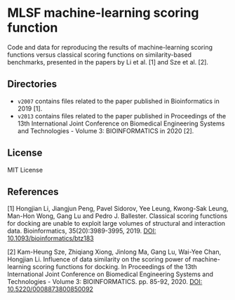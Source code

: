 # MLSF machine-learning scoring function
Code and data for reproducing the results of machine-learning scoring functions versus classical scoring functions on similarity-based benchmarks, presented in the papers by Li et al. [1] and Sze et al. [2].

## Directories
* `v2007` contains files related to the paper published in Bioinformatics in 2019 [1].
* `v2013` contains files related to the paper published in Proceedings of the 13th International Joint Conference on Biomedical Engineering Systems and Technologies - Volume 3: BIOINFORMATICS in 2020 [2].

## License
MIT License

## References
[1] Hongjian Li, Jiangjun Peng, Pavel Sidorov, Yee Leung, Kwong-Sak Leung, Man-Hon Wong, Gang Lu and Pedro J. Ballester. Classical scoring functions for docking are unable to exploit large volumes of structural and interaction data. Bioinformatics, 35(20):3989-3995, 2019. [DOI: 10.1093/bioinformatics/btz183]

[2] Kam-Heung Sze, Zhiqiang Xiong, Jinlong Ma, Gang Lu, Wai-Yee Chan, Hongjian Li. Influence of data similarity on the scoring power of machine-learning scoring functions for docking. In Proceedings of the 13th International Joint Conference on Biomedical Engineering Systems and Technologies - Volume 3: BIOINFORMATICS. pp. 85-92, 2020. [DOI: 10.5220/0008873800850092]

[DOI: 10.1093/bioinformatics/btz183]: https://doi.org/10.1093/bioinformatics/btz183
[DOI: 10.5220/0008873800850092]: https://doi.org/10.5220/0008873800850092
